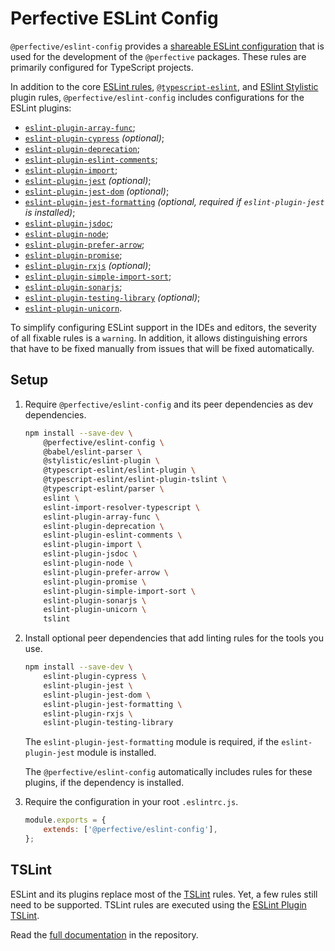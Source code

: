 # Perfective ESLint Config

`@perfective/eslint-config` provides
a [shareable ESLint configuration](https://eslint.org/docs/latest/developer-guide/shareable-configs)
that is used for the development of the `@perfective` packages.
These rules are primarily configured for TypeScript projects.

In addition to the core [ESLint rules](https://eslint.org/docs/latest/rules/),
[`@typescript-eslint`](https://typescript-eslint.io/rules/),
and [ESlint Stylistic](https://eslint.style) plugin rules,
`@perfective/eslint-config` includes configurations for the ESLint plugins:

-   [`eslint-plugin-array-func`](https://github.com/freaktechnik/eslint-plugin-array-func);
-   [`eslint-plugin-cypress`](https://github.com/cypress-io/eslint-plugin-cypress) _(optional)_;
-   [`eslint-plugin-deprecation`](https://github.com/gund/eslint-plugin-deprecation);
-   [`eslint-plugin-eslint-comments`](https://mysticatea.github.io/eslint-plugin-eslint-comments/);
-   [`eslint-plugin-import`](https://github.com/import-js/eslint-plugin-import);
-   [`eslint-plugin-jest`](https://github.com/jest-community/eslint-plugin-jest) _(optional)_;
-   [`eslint-plugin-jest-dom`](https://github.com/testing-library/eslint-plugin-jest-dom) _(optional)_;
-   [`eslint-plugin-jest-formatting`](https://github.com/dangreenisrael/eslint-plugin-jest-formatting)
    _(optional, required if `eslint-plugin-jest` is installed)_;
-   [`eslint-plugin-jsdoc`](https://github.com/gajus/eslint-plugin-jsdoc);
-   [`eslint-plugin-node`](https://github.com/mysticatea/eslint-plugin-node);
-   [`eslint-plugin-prefer-arrow`](https://github.com/TristonJ/eslint-plugin-prefer-arrow);
-   [`eslint-plugin-promise`](https://github.com/eslint-community/eslint-plugin-promise);
-   [`eslint-plugin-rxjs`](https://github.com/cartant/eslint-plugin-rxjs) _(optional)_;
-   [`eslint-plugin-simple-import-sort`](https://github.com/lydell/eslint-plugin-simple-import-sort);
-   [`eslint-plugin-sonarjs`](https://github.com/SonarSource/eslint-plugin-sonarjs);
-   [`eslint-plugin-testing-library`](https://github.com/testing-library/eslint-plugin-testing-library) _(optional)_;
-   [`eslint-plugin-unicorn`](https://github.com/sindresorhus/eslint-plugin-unicorn).

To simplify configuring ESLint support in the IDEs and editors,
the severity of all fixable rules is a `warning`.
In addition, it allows distinguishing errors that have to be fixed manually
from issues that will be fixed automatically.

## Setup

1. Require `@perfective/eslint-config` and its peer dependencies as dev dependencies.

    ```bash
    npm install --save-dev \
        @perfective/eslint-config \
        @babel/eslint-parser \
        @stylistic/eslint-plugin \
        @typescript-eslint/eslint-plugin \
        @typescript-eslint/eslint-plugin-tslint \
        @typescript-eslint/parser \
        eslint \
        eslint-import-resolver-typescript \
        eslint-plugin-array-func \
        eslint-plugin-deprecation \
        eslint-plugin-eslint-comments \
        eslint-plugin-import \
        eslint-plugin-jsdoc \
        eslint-plugin-node \
        eslint-plugin-prefer-arrow \
        eslint-plugin-promise \
        eslint-plugin-simple-import-sort \
        eslint-plugin-sonarjs \
        eslint-plugin-unicorn \
        tslint
    ```

2. Install optional peer dependencies that add linting rules for the tools you use.

    ```bash
    npm install --save-dev \
        eslint-plugin-cypress \
        eslint-plugin-jest \
        eslint-plugin-jest-dom \
        eslint-plugin-jest-formatting \
        eslint-plugin-rxjs \
        eslint-plugin-testing-library
    ```

    The `eslint-plugin-jest-formatting` module is required,
    if the `eslint-plugin-jest` module is installed.

    The `@perfective/eslint-config` automatically includes rules for these plugins,
    if the dependency is installed.

3. Require the configuration in your root `.eslintrc.js`.

    ```javascript
    module.exports = {
        extends: ['@perfective/eslint-config'],
    };
    ```

## TSLint

ESLint and its plugins replace most of the [TSLint](https://palantir.github.io/tslint/) rules.
Yet, a few rules still need to be supported.
TSLint rules are executed using the
[ESLint Plugin TSLint](https://github.com/typescript-eslint/typescript-eslint/tree/main/packages/eslint-plugin-tslint).

Read the [full documentation](https://github.com/perfective/eslint-config/blob/main/README.adoc)
in the repository.
